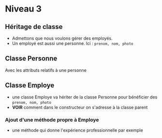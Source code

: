 
# Niveau 3
## Héritage de classe
- Admettons que nous voulons gérer des employés.
- Un employé est aussi une personne. Ici :  `prenom, nom, photo`
## Classe Personne
Avec les attributs relatifs à une personne
## Classe Employe
- une classe Employe va hériter de la classe Personne pour bénéficier des  `prenom, nom, photo` 
- __VOIR__ comment dans le constructeur on s'adresse à la classe parent

### Ajout d'une méthode propre à Employe
- une méthode qui donne l'expérience professionnelle par exemple

